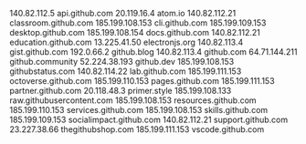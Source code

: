 140.82.112.5 api.github.com
20.119.16.4 atom.io
140.82.112.21 classroom.github.com
185.199.108.153 cli.github.com
185.199.109.153 desktop.github.com
185.199.108.154 docs.github.com
140.82.112.21 education.github.com
13.225.41.50 electronjs.org
140.82.113.4 gist.github.com
192.0.66.2 github.blog
140.82.113.4 github.com
64.71.144.211 github.community
52.224.38.193 github.dev
185.199.108.153 githubstatus.com
140.82.114.22 lab.github.com
185.199.111.153 octoverse.github.com
185.199.110.153 pages.github.com
185.199.111.153 partner.github.com
20.118.48.3 primer.style
185.199.108.133 raw.githubusercontent.com
185.199.108.153 resources.github.com
185.199.110.153 services.github.com
185.199.108.153 skills.github.com
185.199.109.153 socialimpact.github.com
140.82.112.21 support.github.com
23.227.38.66 thegithubshop.com
185.199.111.153 vscode.github.com
